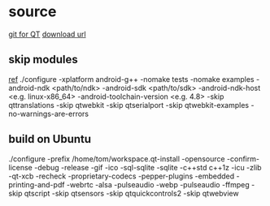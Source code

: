 # source 
[git for QT](http://code.qt.io/cgit/)
[download url](http://download.qt.io/archive/)


## skip modules
[ref](https://wiki.qt.io/Android)
./configure -xplatform android-g++ -nomake tests -nomake examples -android-ndk <path/to/ndk> -android-sdk <path/to/sdk> -android-ndk-host <e.g. linux-x86_64> -android-toolchain-version <e.g. 4.8> -skip qttranslations -skip qtwebkit -skip qtserialport -skip qtwebkit-examples -no-warnings-are-errors

## build on Ubuntu
./configure -prefix /home/tom/workspace.qt-install -opensource -confirm-license -debug -release -gif  -ico -sql-sqlite   -sqlite  -c++std c++1z -icu    -zlib  -qt-xcb -recheck -proprietary-codecs -pepper-plugins -embedded -printing-and-pdf  -webrtc -alsa -pulseaudio -webp -pulseaudio -ffmpeg  -skip qtscript -skip qtsensors -skip qtquickcontrols2 -skip qtwebview 